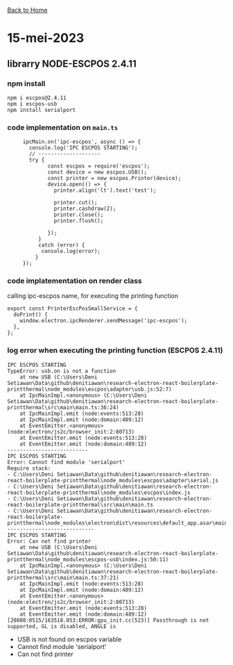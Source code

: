 [Back to Home](https://github.com/denitiawan/electron-react-boilerplate-printthermal/blob/main/README.md)

# 15-mei-2023
## librarry NODE-ESCPOS  2.4.11

### npm install 
```
npm i escpos@2.4.11
npm i escpos-usb
npm install serialport
```

### code implementation on `main.ts`
```
     ipcMain.on('ipc-escpos', async () => {
       console.log('IPC ESCPOS STARTING');
       // --------------------
       try {
             const escpos = require('escpos');
             const device = new escpos.USB();
             const printer = new escpos.Printer(device);
             device.open(() => {
               printer.align('lt').text('test');

               printer.cut();
               printer.cashdraw(2);
               printer.close();
               printer.flush();

             });
          }
          catch (error) {    
           console.log(error);
         }
     });
```

### code implatementation on render class
calling ipc-escpos name, for executing the printing function
```
export const PrinterEscPosSmallService = {
  doPrint() {
    window.electron.ipcRenderer.sendMessage('ipc-escpos');    
  },
};
```

### log error when executing the printing function (ESCPOS 2.4.11)
```
IPC ESCPOS STARTING
TypeError: usb.on is not a function
    at new USB (C:\Users\Deni Setiawan\Data\github\denitiawan\research-electron-react-boilerplate-printthermal\node_modules\escpos\adapter\usb.js:52:7)
    at IpcMainImpl.<anonymous> (C:\Users\Deni Setiawan\Data\github\denitiawan\research-electron-react-boilerplate-printthermal\src\main\main.ts:36:24)
    at IpcMainImpl.emit (node:events:513:28)
    at IpcMainImpl.emit (node:domain:489:12)
    at EventEmitter.<anonymous> (node:electron/js2c/browser_init:2:80713)
    at EventEmitter.emit (node:events:513:28)
    at EventEmitter.emit (node:domain:489:12)
--------------------------    
IPC ESCPOS STARTING
Error: Cannot find module 'serialport'
Require stack:
- C:\Users\Deni Setiawan\Data\github\denitiawan\research-electron-react-boilerplate-printthermal\node_modules\escpos\adapter\serial.js
- C:\Users\Deni Setiawan\Data\github\denitiawan\research-electron-react-boilerplate-printthermal\node_modules\escpos\index.js
- C:\Users\Deni Setiawan\Data\github\denitiawan\research-electron-react-boilerplate-printthermal\src\main\main.ts
- C:\Users\Deni Setiawan\Data\github\denitiawan\research-electron-react-boilerplate-printthermal\node_modules\electron\dist\resources\default_app.asar\main.js
----------------------------
IPC ESCPOS STARTING
Error: Can not find printer
    at new USB (C:\Users\Deni Setiawan\Data\github\denitiawan\research-electron-react-boilerplate-printthermal\node_modules\escpos-usb\index.js:50:11)
    at IpcMainImpl.<anonymous> (C:\Users\Deni Setiawan\Data\github\denitiawan\research-electron-react-boilerplate-printthermal\src\main\main.ts:37:21)
    at IpcMainImpl.emit (node:events:513:28)
    at IpcMainImpl.emit (node:domain:489:12)
    at EventEmitter.<anonymous> (node:electron/js2c/browser_init:2:80713)
    at EventEmitter.emit (node:events:513:28)
    at EventEmitter.emit (node:domain:489:12)
[20808:0515/163518.053:ERROR:gpu_init.cc(523)] Passthrough is not supported, GL is disabled, ANGLE is 

```
- USB is not found on escpos variable
- Cannot find module 'serialport'
- Can not find printer


